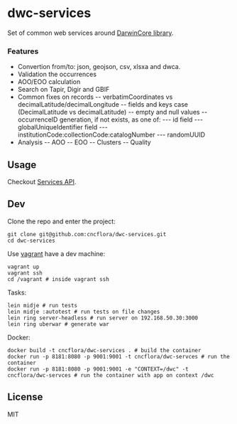 # dwc-services

Set of common web services around [DarwinCore library](http://github.com/diogok/dwc).

### Features

- Convertion from/to: json, geojson, csv, xlsxa and dwca.
- Validation the occurrences
- AOO/EOO calculation
- Search on Tapir, Digir and GBIF
- Common fixes on records
-- verbatimCoordinates vs decimalLatitude/decimalLongitude
-- fields and keys case (DecimalLatitude vs decimalLatitude)
-- empty and null values
-- occurrenceID generation, if not exists, as one of:
--- id field
--- globalUniqueIdentifier field
--- institutionCode:collectionCode:catalogNumber
--- randomUUID
- Analysis
-- AOO
-- EOO
-- Clusters
-- Quality

## Usage

Checkout [Services API](http://cncflora.jbrj.gov.br/dwc-services).

## Dev

Clone the repo and enter the project:

    git clone git@github.com:cncflora/dwc-services.git
    cd dwc-services

Use [vagrant](http://vagrantup.com) have a dev machine:

    vagrant up
    vagrant ssh
    cd /vagrant # inside vagrant ssh

Tasks:

    lein midje # run tests
    lein midje :autotest # run tests on file changes
    lein ring server-headless # run server on 192.168.50.30:3000
    lein ring uberwar # generate war

Docker:

    docker build -t cncflora/dwc-services . # build the container
    docker run -p 8181:8080 -p 9001:9001 -t cncflora/dwc-servces # run the container
    docker run -p 8181:8080 -p 9001:9001 -e "CONTEXT=/dwc" -t cncflora/dwc-servces # run the container with app on context /dwc

## License

MIT

